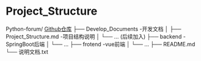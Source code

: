 # Project_Structure

Python-forum/   [Github仓库](https://github.com/blypy/people-forum.git "Python-forum")
├── Develop_Documents  -开发文档
│   ├── Project_Structure.md -项目结构说明
│   └── ... (后续加入)
├── backend -SpringBoot后端
│   └── ...
├── frotend -vue前端
│   └── ...
├── README.md
└── 说明文档.txt
